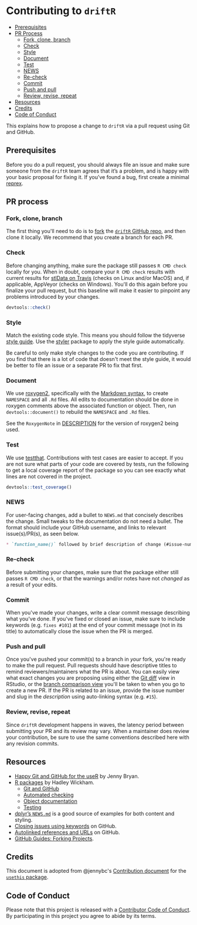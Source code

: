 # Contributing to `driftR`

-   [Prerequisites](#prerequisites)
-   [PR Process](#pr-process)
    -   [Fork, clone, branch](#fork-clone-branch)
    -   [Check](#check)
    -   [Style](#style)
    -   [Document](#document)
    -   [Test](#test)
    -   [NEWS](#news)
    -   [Re-check](#re-check)
    -   [Commit](#commit)
    -   [Push and pull](#push-and-pull)
    -   [Review, revise, repeat](#review-revise-repeat)
-   [Resources](#resources)
-   [Credits](#credits)
-   [Code of Conduct](#code-of-conduct)

This explains how to propose a change to `driftR` via a pull request using
Git and GitHub.

## Prerequisites

Before you do a pull request, you should always file an issue and make sure
someone from the `driftR` team agrees that it’s a problem, and is happy with
your basic proposal for fixing it. If you’ve found a bug, first create a minimal
[reprex](https://www.tidyverse.org/help/#reprex).

## PR process

### Fork, clone, branch

The first thing you'll need to do is to [fork](https://help.github.com/articles/fork-a-repo/)
the [`driftR` GitHub repo](https://github.com/shaughnessyar/driftR), and
then clone it locally. We recommend that you create a branch for each PR.

### Check

Before changing anything, make sure the package still passes `R CMD check`
locally for you. When in doubt, compare your `R CMD check` results with current
results for [stlData on Travis](https://travis-ci.org/shaughnessyar/driftR)
(checks on Linux and/or MacOS) and, if applicable, AppVeyor (checks on Windows).
You'll do this again before you finalize your pull request, but this baseline
will make it easier to pinpoint any problems introduced by your changes.

``` r
devtools::check()
```

### Style

Match the existing code style. This means you should follow the tidyverse
[style guide](http://style.tidyverse.org). Use the
[styler](https://CRAN.R-project.org/package=styler) package to apply the style
guide automatically.


Be careful to only make style changes to the code you are contributing. If you
find that there is a lot of code that doesn't meet the style guide, it would be
better to file an issue or a separate PR to fix that first.

### Document

We use [roxygen2](https://cran.r-project.org/package=roxygen2),
specifically with the [Markdown syntax](https://cran.r-project.org/web/packages/roxygen2/vignettes/markdown.html),
to create `NAMESPACE` and all `.Rd` files. All edits to documentation
should be done in roxygen comments above the associated function or
object. Then, run `devtools::document()` to rebuild the `NAMESPACE` and `.Rd`
files.

See the `RoxygenNote` in [DESCRIPTION](DESCRIPTION) for the version of
roxygen2 being used.

### Test

We use [testthat](https://cran.r-project.org/package=testthat). Contributions
with test cases are easier to accept. If you are not sure what parts of your
code are covered by tests, run the following to get a local coverage report of
the package so you can see exactly what lines are not covered in the project.

``` r
devtools::test_coverage()
```

### NEWS

For user-facing changes, add a bullet to `NEWS.md` that concisely describes
the change. Small tweaks to the documentation do not need a bullet. The format
should include your GitHub username, and links to relevant issue(s)/PR(s), as
seen below.

```md
* `function_name()` followed by brief description of change (#issue-num, @your-github-user-name)
```

### Re-check

Before submitting your changes, make sure that the package either still
passes `R CMD check`, or that the warnings and/or notes have not _changed_
as a result of your edits.

### Commit

When you've made your changes, write a clear commit message describing what
you've done. If you've fixed or closed an issue, make sure to include keywords
(e.g. `fixes #101`) at the end of your commit message (not in its
title) to automatically close the issue when the PR is merged.

### Push and pull

Once you've pushed your commit(s) to a branch in _your_ fork, you're ready to
make the pull request. Pull requests should have descriptive titles to remind
reviewers/maintainers what the PR is about. You can easily view what exact
changes you are proposing using either the [Git diff](http://r-pkgs.had.co.nz/git.html#git-status)
view in RStudio, or the [branch comparison view](https://help.github.com/articles/creating-a-pull-request/)
you'll be taken to when you go to create a new PR. If the PR is related to an
issue, provide the issue number and slug in the _description_ using
auto-linking syntax (e.g. `#15`).

### Review, revise, repeat

Since `driftR` development happens in waves, the latency period between
submitting your PR and its review may vary. When a maintainer does review
your contribution, be sure to use the same conventions described here with any
revision commits.

## Resources

* [Happy Git and GitHub for the useR](http://happygitwithr.com/) by Jenny Bryan.
* [R packages](http://r-pkgs.had.co.nz/) by Hadley Wickham.
  - [Git and GitHub](http://r-pkgs.had.co.nz/git.html)
  - [Automated checking](http://r-pkgs.had.co.nz/check.html)
  - [Object documentation](http://r-pkgs.had.co.nz/man.html)
  - [Testing](http://r-pkgs.had.co.nz/tests.html)
* [dplyr’s `NEWS.md`](https://github.com/tidyverse/dplyr/blob/master/NEWS.md) is
a good source of examples for both content and styling.
* [Closing issues using keywords](https://help.github.com/articles/closing-issues-using-keywords/)
on GitHub.
* [Autolinked references and URLs](https://help.github.com/articles/autolinked-references-and-urls/)
on GitHub.
* [GitHub Guides: Forking Projects](https://guides.github.com/activities/forking/).

## Credits
This document is adopted from @jennybc's [Contribution document](https://github.com/r-lib/usethis/blob/master/.github/CONTRIBUTING.md)
for the [`usethis` package](https://github.com/r-lib/usethis).

## Code of Conduct

Please note that this project is released with a [Contributor Code of
Conduct](CODE_OF_CONDUCT.md). By participating in this project you agree to
abide by its terms.

